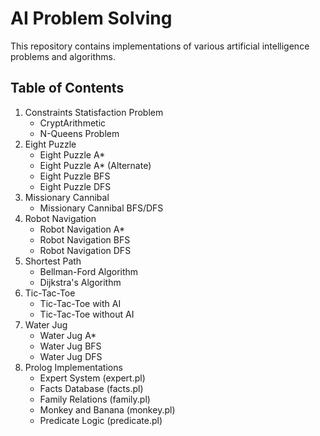 # AI Problem Solving

This repository contains implementations of various artificial intelligence problems and algorithms.

## Table of Contents

1. Constraints Statisfaction Problem
   - CryptArithmetic
   - N-Queens Problem
2. Eight Puzzle
   - Eight Puzzle A\*
   - Eight Puzzle A\* (Alternate)
   - Eight Puzzle BFS
   - Eight Puzzle DFS
3. Missionary Cannibal
   - Missionary Cannibal BFS/DFS
4. Robot Navigation
   - Robot Navigation A\*
   - Robot Navigation BFS
   - Robot Navigation DFS
5. Shortest Path
   - Bellman-Ford Algorithm
   - Dijkstra's Algorithm
6. Tic-Tac-Toe
   - Tic-Tac-Toe with AI
   - Tic-Tac-Toe without AI
7. Water Jug
   - Water Jug A\*
   - Water Jug BFS
   - Water Jug DFS
8. Prolog Implementations
   - Expert System (expert.pl)
   - Facts Database (facts.pl)
   - Family Relations (family.pl)
   - Monkey and Banana (monkey.pl)
   - Predicate Logic (predicate.pl)
